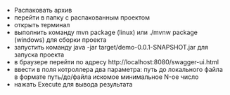 - Распаковать архив 
- перейти в папку с распакованным проектом 
- открыть терминал 
- выполнить команду mvn package (linux) или ./mvnw package (windows) для сборки проекта
- запустить команду java -jar target/demo-0.0.1-SNAPSHOT.jar для запуска проекта
- в браузере перейти по адресу http://localhost:8080/swagger-ui.html
- ввести в поля котроллера два параметра: 
	путь до локального файла в формате путь/до/файла
	искомое минимальное N-ое число
- нажать Execute для вывода результата 